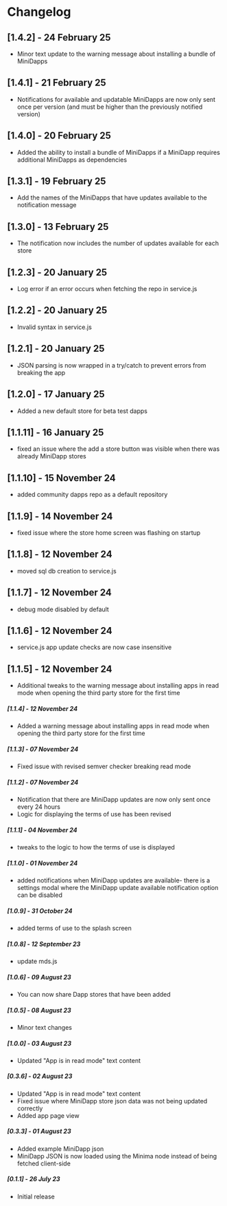 # Changelog

## [1.4.2] - 24 February 25

- Minor text update to the warning message about installing a bundle of MiniDapps

## [1.4.1] - 21 February 25

- Notifications for available and updatable MiniDapps are now only sent once per version (and must be higher than the previously notified version)

## [1.4.0] - 20 February 25

- Added the ability to install a bundle of MiniDapps if a MiniDapp requires additional MiniDapps as dependencies

## [1.3.1] - 19 February 25

- Add the names of the MiniDapps that have updates available to the notification message

## [1.3.0] - 13 February 25

- The notification now includes the number of updates available for each store

## [1.2.3] - 20 January 25

- Log error if an error occurs when fetching the repo in service.js

## [1.2.2] - 20 January 25

- Invalid syntax in service.js

## [1.2.1] - 20 January 25

- JSON parsing is now wrapped in a try/catch to prevent errors from breaking the app

## [1.2.0] - 17 January 25

- Added a new default store for beta test dapps

## [1.1.11] - 16 January 25

- fixed an issue where the add a store button was visible when there was already MiniDapp stores

## [1.1.10] - 15 November 24

- added community dapps repo as a default repository

## [1.1.9] - 14 November 24

- fixed issue where the store home screen was flashing on startup

## [1.1.8] - 12 November 24

- moved sql db creation to service.js

## [1.1.7] - 12 November 24

- debug mode disabled by default

## [1.1.6] - 12 November 24

- service.js app update checks are now case insensitive

## [1.1.5] - 12 November 24

- Additional tweaks to the warning message about installing apps in read mode when opening the third party store for the first time

##### [1.1.4] - 12 November 24

- Added a warning message about installing apps in read mode when opening the third party store for the first time

##### [1.1.3] - 07 November 24

- Fixed issue with revised semver checker breaking read mode

##### [1.1.2] - 07 November 24

- Notification that there are MiniDapp updates are now only sent once every 24 hours
- Logic for displaying the terms of use has been revised

##### [1.1.1] - 04 November 24

- tweaks to the logic to how the terms of use is displayed

##### [1.1.0] - 01 November 24

- added notifications when MiniDapp updates are available- there is a settings modal where the MiniDapp update available notification option can be disabled

##### [1.0.9] - 31 October 24

- added terms of use to the splash screen

##### [1.0.8] - 12 September 23

- update mds.js

##### [1.0.6] - 09 August 23

- You can now share Dapp stores that have been added

##### [1.0.5] - 08 August 23

- Minor text changes

##### [1.0.0] - 03 August 23

- Updated "App is in read mode" text content

##### [0.3.6] - 02 August 23

- Updated "App is in read mode" text content
- Fixed issue where MiniDapp store json data was not being updated correctly
- Added app page view

##### [0.3.3] - 01 August 23

- Added example MiniDapp json
- MiniDapp JSON is now loaded using the Minima node instead of being fetched client-side

##### [0.1.1] - 26 July 23

- Initial release
